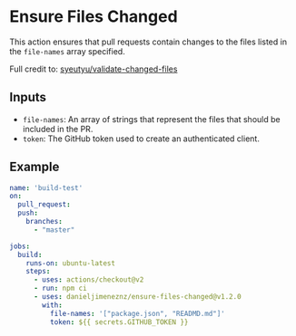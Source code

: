 # Ensure Files Changed

This action ensures that pull requests contain changes to the files listed in
the `file-names` array specified.

Full credit to: [syeutyu/validate-changed-files](https://github.com/syeutyu/validate-changed-files)

## Inputs

- `file-names`: An array of strings that represent the files that should be included in the PR.
- `token`: The GitHub token used to create an authenticated client.

## Example

```yml
name: 'build-test'
on:
  pull_request:
  push:
    branches:
      - "master"

jobs:
  build:
    runs-on: ubuntu-latest
    steps:
      - uses: actions/checkout@v2
      - run: npm ci
      - uses: danieljimeneznz/ensure-files-changed@v1.2.0
        with:
          file-names: '["package.json", "READMD.md"]'
          token: ${{ secrets.GITHUB_TOKEN }}
```

